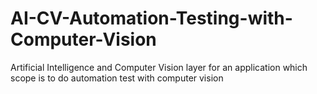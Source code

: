 # AI-CV-Automation-Testing-with-Computer-Vision
Artificial Intelligence and Computer Vision layer for an application which scope is to do automation test with computer vision
